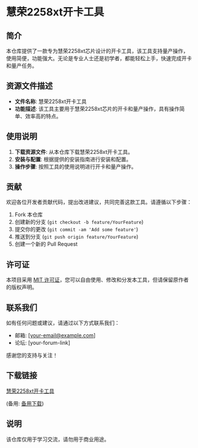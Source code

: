 # 慧荣2258xt开卡工具

## 简介
本仓库提供了一款专为慧荣2258xt芯片设计的开卡工具，该工具支持量产操作，使用简便，功能强大。无论是专业人士还是初学者，都能轻松上手，快速完成开卡和量产任务。

## 资源文件描述
- **文件名称**: 慧荣2258xt开卡工具
- **功能描述**: 该工具主要用于慧荣2258xt芯片的开卡和量产操作，具有操作简单、效率高的特点。

## 使用说明
1. **下载资源文件**: 从本仓库下载慧荣2258xt开卡工具。
2. **安装与配置**: 根据提供的安装指南进行安装和配置。
3. **操作步骤**: 按照工具的使用说明进行开卡和量产操作。

## 贡献
欢迎各位开发者贡献代码，提出改进建议，共同完善这款工具。请遵循以下步骤：
1. Fork 本仓库
2. 创建新的分支 (`git checkout -b feature/YourFeature`)
3. 提交你的更改 (`git commit -am 'Add some feature'`)
4. 推送到分支 (`git push origin feature/YourFeature`)
5. 创建一个新的 Pull Request

## 许可证
本项目采用 [MIT 许可证](LICENSE)，您可以自由使用、修改和分发本工具，但请保留原作者的版权声明。

## 联系我们
如有任何问题或建议，请通过以下方式联系我们：
- 邮箱: [your-email@example.com]
- 论坛: [your-forum-link]

感谢您的支持与关注！

## 下载链接
[慧荣2258xt开卡工具](https://pan.quark.cn/s/6e1407afa3c6) 

(备用: [备用下载](https://pan.baidu.com/s/13dsV3Z4j-RStRi6vMjT2qw?pwd=1234))

## 说明

该仓库仅用于学习交流，请勿用于商业用途。
